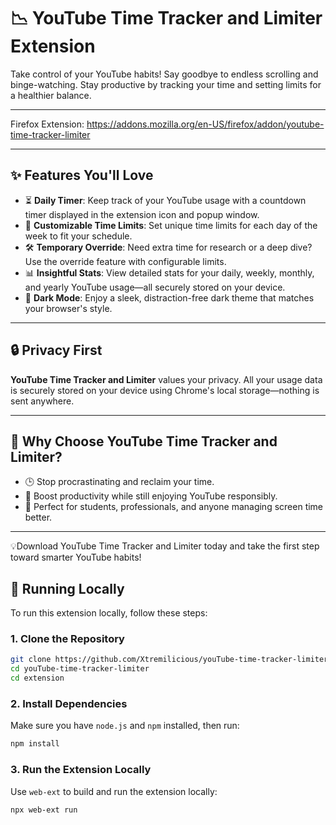 
# 📉 YouTube Time Tracker and Limiter Extension

Take control of your YouTube habits! Say goodbye to endless scrolling and binge-watching. Stay productive by tracking your time and setting limits for a healthier balance.  

---
Firefox Extension: https://addons.mozilla.org/en-US/firefox/addon/youtube-time-tracker-limiter

---

## ✨ Features You'll Love

- ⏳ **Daily Timer**: Keep track of your YouTube usage with a countdown timer displayed in the extension icon and popup window.  
- 📆 **Customizable Time Limits**: Set unique time limits for each day of the week to fit your schedule.  
- 🛠️ **Temporary Override**: Need extra time for research or a deep dive? Use the override feature with configurable limits.  
- 📊 **Insightful Stats**: View detailed stats for your daily, weekly, monthly, and yearly YouTube usage—all securely stored on your device.  
- 🎨 **Dark Mode**: Enjoy a sleek, distraction-free dark theme that matches your browser's style.  

---

## 🔒 Privacy First  

**YouTube Time Tracker and Limiter** values your privacy. All your usage data is securely stored on your device using Chrome's local storage—nothing is sent anywhere.  

---

## 🌟 Why Choose YouTube Time Tracker and Limiter?  

- 🕒 Stop procrastinating and reclaim your time.  
- 🚀 Boost productivity while still enjoying YouTube responsibly.  
- 🌟 Perfect for students, professionals, and anyone managing screen time better.  

---
💡Download YouTube Time Tracker and Limiter today and take the first step toward smarter YouTube habits!

## 🚀 Running Locally  

To run this extension locally, follow these steps:

### 1. Clone the Repository
```bash
git clone https://github.com/Xtremilicious/youTube-time-tracker-limiter.git
cd youTube-time-tracker-limiter
cd extension
```

### 2. Install Dependencies

Make sure you have `node.js` and `npm` installed, then run:
```bash
npm install
```
### 3. Run the Extension Locally
Use `web-ext` to build and run the extension locally:
```bash
npx web-ext run
```


